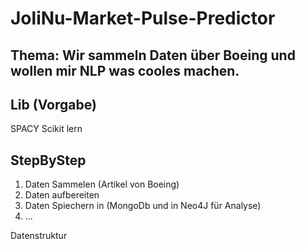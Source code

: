 # JoliNu-Market-Pulse-Predictor
## Thema: Wir sammeln Daten über Boeing und wollen mir NLP was cooles machen. 

## Lib (Vorgabe) 
SPACY 
Scikit lern 

## StepByStep
1. Daten Sammelen       (Artikel von Boeing) 
2. Daten aufbereiten    
3. Daten Spiechern in (MongoDb und in Neo4J für Analyse) 
4. ...


Datenstruktur 



